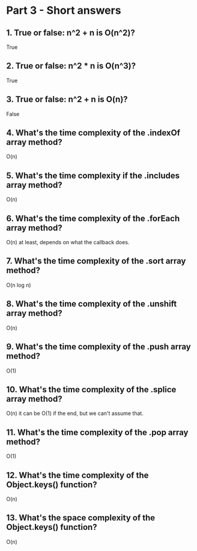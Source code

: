 # Part 3 - Short answers

## 1. True or false: n^2 + n is O(n^2)?
True

## 2. True or false: n^2 * n is O(n^3)?
True

## 3. True or false: n^2 + n is O(n)?
False

## 4. What's the time complexity of the .indexOf array method?
O(n)

## 5. What's the time complexity if the .includes array method?
O(n)

## 6. What's the time complexity of the .forEach array method?
O(n) at least, depends on what the callback does.

## 7. What's the time complexity of the .sort array method?
O(n log n)

## 8. What's the time complexity of the .unshift array method?
O(n)

## 9. What's the time complexity of the .push array method?
O(1)

## 10. What's the time complexity of the .splice array method?
O(n) it can be O(1) if the end, but we can't assume that.

## 11. What's the time complexity of the .pop array method?
O(1)

## 12. What's the time complexity of the Object.keys() function?
O(n)

## 13. What's the space complexity of the Object.keys() function?
O(n)
